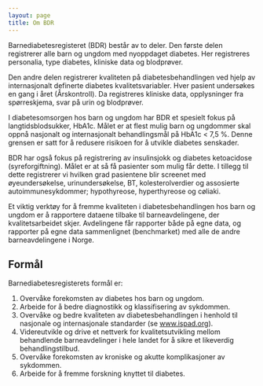 ```yaml
---
layout: page
title: Om BDR
---
```


Barnediabetesregisteret (BDR) består av to deler. Den første delen registrerer alle barn og ungdom med nyoppdaget diabetes. Her registreres personalia, type diabetes, kliniske data og blodprøver.

Den andre delen registrerer kvaliteten på diabetesbehandlingen ved hjelp av internasjonalt definerte diabetes kvalitetsvariabler. Hver pasient undersøkes en gang i året (Årskontroll). Da registreres kliniske data, opplysninger fra spørreskjema, svar på urin og blodprøver.

I diabetesomsorgen hos barn og ungdom har BDR et spesielt fokus på langtidsblodsukker, HbA1c. Målet er at flest mulig barn og ungdommer skal oppnå nasjonalt og internasjonalt behandlingsmål på HbA1c < 7,5 %. Denne grensen er satt for å redusere risikoen for å utvikle diabetes senskader.

BDR har også fokus på registrering av insulinsjokk og diabetes ketoacidose (syreforgiftning). Målet er at så få pasienter som mulig får dette. I tillegg til dette registrerer vi hvilken grad pasientene blir screenet med øyeundersøkelse, urinundersøkelse, BT, kolesterolverdier og assosierte autoimmunesykdommer; hypothyreose, hyperthyreose og cøliaki. 

Et viktig verktøy for å fremme kvaliteten i diabetesbehandlingen hos barn og ungdom er å rapportere dataene tilbake til barneavdelingene, der kvalitetsarbeidet skjer. Avdelingene får rapporter både på egne data, og rapporter på egne data sammenlignet (benchmarket) med alle de andre barneavdelingene i Norge. 

## Formål

Barnediabetesregisterets formål er:

1. Overvåke forekomsten av diabetes hos barn og ungdom.
2. Arbeide for å bedre diagnostikk og klassifisering av sykdommen.
3. Overvåke og bedre kvaliteten av diabetesbehandlingen i henhold til nasjonale og internasjonale standarder (se www.ispad.org).
4. Videreutvikle og drive et nettverk for kvalitetsutvikling mellom behandlende barneavdelinger i hele landet for å sikre et likeverdig behandlingstilbud.
5. Overvåke forekomsten av kroniske og akutte komplikasjoner av sykdommen.
6. Arbeide for å fremme forskning knyttet til diabetes.
